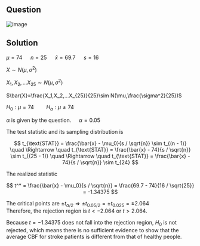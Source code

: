 ## Question

![image](https://github.com/user-attachments/assets/406012df-916b-4c06-9378-08f4f2a6cbbc)

## Solution
$\mu=74$ &emsp; $n=25$ &emsp; $\bar{x}=69.7$ &emsp; $s=16$

$X\sim N(\mu,\sigma^2)$

$X_1,X_2,…X_25\sim N(\mu,\sigma^2)$

$\bar{X}=\frac{X_1,X_2,…X_{25}}{25}\sim N(\mu,\frac{\sigma^2}{25})$

$H_0: \mu = 74 \quad \quad H_a: \mu \neq 74$
  
$\alpha$ is given by the question. $\quad \alpha=0.05$
  
The test statistic and its sampling distribution is  

$$
t_{\text{STAT}} = \frac{\bar{x} - \mu_0}{s / \sqrt{n}} \sim t_{(n - 1)} \quad \Rightarrow \quad t_{\text{STAT}}
= \frac{\bar{x} - 74}{s / \sqrt{n}} \sim t_{(25 - 1)} \quad \Rightarrow \quad t_{\text{STAT}} = \frac{\bar{x} - 74}{s / \sqrt{n}} \sim t_{24}
$$
     
The realized statistic  

$$
t^* = \frac{\bar{x} - \mu_0}{s / \sqrt{n}} = \frac{69.7 - 74}{16 / \sqrt{25}} = -1.34375
$$
     
The critical points are $\pm t_{\alpha / 2} \Rightarrow \pm t_{0.05 / 2} = \pm t_{0.025} = \pm 2.064$  
   Therefore, the rejection region is $t < -2.064$ or $t > 2.064$.
     
Because $t = -1.34375$ does not fall into the rejection region, $H_0$ is not rejected, which means there is no sufficient evidence to show that the average CBF for stroke patients is different from that of healthy people.
